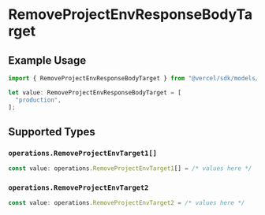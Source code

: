 # RemoveProjectEnvResponseBodyTarget

## Example Usage

```typescript
import { RemoveProjectEnvResponseBodyTarget } from "@vercel/sdk/models/operations/removeprojectenv.js";

let value: RemoveProjectEnvResponseBodyTarget = [
  "production",
];
```

## Supported Types

### `operations.RemoveProjectEnvTarget1[]`

```typescript
const value: operations.RemoveProjectEnvTarget1[] = /* values here */
```

### `operations.RemoveProjectEnvTarget2`

```typescript
const value: operations.RemoveProjectEnvTarget2 = /* values here */
```

